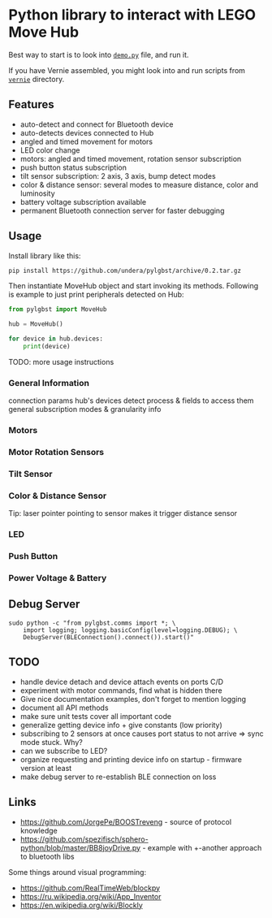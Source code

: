 # Python library to interact with LEGO Move Hub

Best way to start is to look into [`demo.py`](demo.py) file, and run it.

If you have Vernie assembled, you might look into and run scripts from [`vernie`](vernie/) directory.

## Features

- auto-detect and connect for Bluetooth device
- auto-detects devices connected to Hub
- angled and timed movement for motors
- LED color change
- motors: angled and timed movement, rotation sensor subscription
- push button status subscription
- tilt sensor subscription: 2 axis, 3 axis, bump detect modes
- color & distance sensor: several modes to measure distance, color and luminosity
- battery voltage subscription available
- permanent Bluetooth connection server for faster debugging

## Usage

Install library like this: 
```bash
pip install https://github.com/undera/pylgbst/archive/0.2.tar.gz
```

Then instantiate MoveHub object and start invoking its methods. Following is example to just print peripherals detected on Hub:  

```python
from pylgbst import MoveHub

hub = MoveHub()

for device in hub.devices:
    print(device)
```

TODO: more usage instructions

### General Information
connection params
hub's devices detect process & fields to access them
general subscription modes & granularity info

### Motors
### Motor Rotation Sensors
### Tilt Sensor
### Color & Distance Sensor
Tip: laser pointer pointing to sensor makes it trigger distance sensor
### LED
### Push Button
### Power Voltage & Battery


## Debug Server

```
sudo python -c "from pylgbst.comms import *; \
    import logging; logging.basicConfig(level=logging.DEBUG); \
    DebugServer(BLEConnection().connect()).start()"
```

## TODO

- handle device detach and device attach events on ports C/D
- experiment with motor commands, find what is hidden there
- Give nice documentation examples, don't forget to mention logging
- document all API methods
- make sure unit tests cover all important code
- generalize getting device info + give constants (low priority)
- subscribing to 2 sensors at once causes port status to not arrive => sync mode stuck. Why?
- can we subscribe to LED?
- organize requesting and printing device info on startup - firmware version at least
- make debug server to re-establish BLE connection on loss

## Links

- https://github.com/JorgePe/BOOSTreveng - source of protocol knowledge
- https://github.com/spezifisch/sphero-python/blob/master/BB8joyDrive.py - example with +-another approach to bluetooth libs

Some things around visual programming:
- https://github.com/RealTimeWeb/blockpy
- https://ru.wikipedia.org/wiki/App_Inventor
- https://en.wikipedia.org/wiki/Blockly

